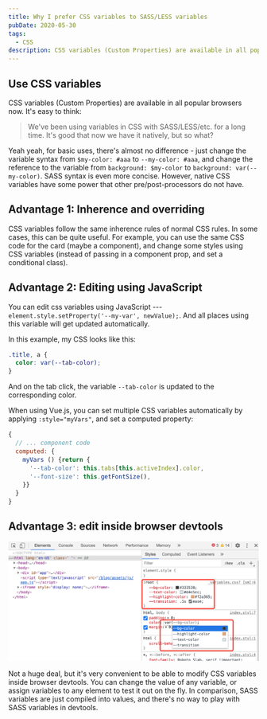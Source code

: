 ```yaml
---
title: Why I prefer CSS variables to SASS/LESS variables
pubDate: 2020-05-30
tags:
  - CSS
description: CSS variables (Custom Properties) are available in all popular browsers now. Being a native feature, it has many advantages over pre/post-processor variables like SASS, LESS.
---
```


## Use CSS variables

CSS variables (Custom Properties) are available in all popular browsers now. It's easy to think:

> We've been using variables in CSS with SASS/LESS/etc. for a long time. It's good that now we have it natively, but so what?

Yeah yeah, for basic uses, there's almost no difference - just change the variable syntax from `$my-color: #aaa` to `--my-color: #aaa`, and change the reference to the variable from `background: $my-color` to `background: var(--my-color)`. SASS syntax is even more concise. However, native CSS variables have some power that other pre/post-processors do not have.

## Advantage 1: Inherence and overriding

CSS variables follow the same inherence rules of normal CSS rules. In some cases, this can be quite useful. For example, you can use the same CSS code for the card (maybe a component), and change some styles using CSS variables (instead of passing in a component prop, and set a conditional class).

<div class="_interaction-container">
  <css-variables-override/>
</div>

## Advantage 2: Editing using JavaScript

You can edit css variables using JavaScript --- `element.style.setProperty('--my-var', newValue);`. And all places using this variable will get updated automatically.

<div class="_interaction-container">
  <css-variables-edit/>
</div>

In this example, my CSS looks like this:

```css
.title, a {
  color: var(--tab-color);
}
```

And on the tab click, the variable `--tab-color` is updated to the corresponding color.

When using Vue.js, you can set multiple CSS variables automatically by applying `:style="myVars"`, and set a computed property:

```javascript
{
  // ... component code
  computed: {
    myVars () {return {
      '--tab-color': this.tabs[this.activeIndex].color,
      '--font-size': this.getFontSize(),
    }}
  }
}
```

## Advantage 3: edit inside browser devtools

![Devtools](../assets/css-variables-devtools.png)

Not a huge deal, but it's very convenient to be able to modify CSS variables inside browser devtools. You can change the value of any variable, or assign variables to any element to test it out on the fly.
In comparison, SASS variables are just compiled into values, and there's no way to play with SASS variables in devtools.

